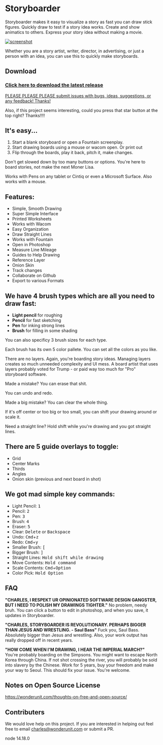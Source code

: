 # Storyboarder

Storyboarder makes it easy to visualize a story as fast you can draw stick figures. Quickly draw to test if a story idea works. Create and show animatics to others. Express your story idea without making a movie.

[![screenshot](https://user-images.githubusercontent.com/441117/27712058-4404e214-5cf3-11e7-8fa3-b88ae924d154.gif)](https://www.wonderunit.com/storyboarder)

Whether you are a story artist, writer, director, in advertising, or just a person with an idea, you can use this to quickly make storyboards.

## Download

### [Click here to download the latest release](https://wonderunit.com/storyboarder/)

[PLEASE PLEASE PLEASE submit issues with bugs, ideas, suggestions, or any feedback! Thanks!](https://github.com/wonderunit/storyboarder/issues)

Also, if this project seems interesting, could you press that star button at the top right? Thanks!!!!

## It's easy...

1. Start a blank storyboard or open a Fountain screenplay.
2. Start drawing boards using a mouse or wacom open. Or print out
3. Flip through the boards, play it back, pitch it, make changes.

Don't get slowed down by too many buttons or options. You're here to board stories, not make the next Moner Lisa.

Works with Pens on any tablet or Cintiq or even a Microsoft Surface. Also works with a mouse.

## Features:

* Simple, Smooth Drawing
* Super Simple Interface
* Printed Worksheets
* Works with Wacom
* Easy Organization
* Draw Straight Lines
* Works with Fountain
* Open in Photoshop
* Measure Line Mileage
* Guides to Help Drawing
* Reference Layer
* Onion Skin
* Track changes
* Collaborate on Github
* Export to various Formats

## We have 4 brush types which are all you need to draw fast:

* **Light pencil** for roughing
* **Pencil** for fast sketching
* **Pen** for inking strong lines
* **Brush** for filling in some shading

You can also specificy 3 brush sizes for each type.

Each brush has its own 5 color pallete. You can set all the colors as you like.

There are no layers. Again, you're boarding story ideas. Managing layers creates so much unneeded complexity and UI mess. A board artist that uses layers probably voted for Trump - or paid way too much for "Pro" storyboard software.

Made a mistake? You can erase that shit.

You can undo and redo.

Made a big mistake? You can clear the whole thing.

If it's off center or too big or too small, you can shift your drawing around or scale it.

Need a straight line? Hold shift while you're drawing and you got straight lines.

## There are 5 guide overlays to toggle:

*  Grid
*  Center Marks
*  Thirds
*  Angles
*  Onion skin (previous and next board in shot)

## We got mad simple key commands:

* Light Pencil: <kbd>1</kbd>
* Pencil: <kbd>2</kbd>
* Pen: <kbd>3</kbd>
* Brush: <kbd>4</kbd>
* Eraser: <kbd>5</kbd>
* Clear: <kbd>Delete</kbd> or <kbd>Backspace</kbd>
* Undo: <kbd>Cmd</kbd>+<kbd>z</kbd>
* Redo: <kbd>Cmd</kbd>+<kbd>y</kbd>
* Smaller Brush: <kbd>[</kbd>
* Bigger Brush: <kbd>]</kbd>
* Straight Lines: <kbd>Hold shift while drawing</kbd>
* Move Contents: <kbd>Hold command</kbd>
* Scale Contents: <kbd>Cmd</kbd>+<kbd>Option</kbd>
* Color Pick: <kbd>Hold Option</kbd>

## FAQ

**"CHARLES, I RESPEKT UR OPINIONATED SOFTWARE DESIGN GANGSTER, BUT I NEED TO POLISH MY DRAWINGS TIGHTER."**
No problem, needy bruh. You can click a button to edit in photoshop, and when you save, it updates in Storyboarder.

**"CHARLES, STORYBOARDER IS REVOLUTIONARY. PERHAPS BIGGER THAN JESUS AND WRESTLING. - Saul Bass"**
Fuck you, Saul Bass. Absolutely bigger than Jesus and wrestling. Also, your work output has really dropped off in recent years.

**"HOW COME WHEN I'M DRAWING, I HEAR THE IMPERIAL MARCH?"**
You're probably boarding on the Simpsons. You might want to escape North Korea through China. If not shot crossing the river, you will probably be sold into slavery by the Chinese. Work for 5 years, buy your freedom and make your way to Seoul. This should fix your issue. You're welcome.

## Notes on Open Source License

https://wonderunit.com/thoughts-on-free-and-open-source/

## Contributers

We would love help on this project. If you are interested in helping out feel free to email charles@wonderunit.com or submit a PR.

node 14.18.0